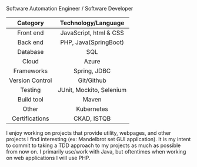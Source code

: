 Software Automation Engineer / Software Developer <br >

| Category         | Technology/Language     |
| :--:             | :--:                    |
| Front end        |  JavaScript, html & CSS |
| Back end         |  PHP, Java(SpringBoot)  |
| Database         |  SQL                    |
| Cloud            | Azure                   |
| Frameworks       | Spring, JDBC            | 
| Version Control  | Git/Github              |
| Testing          | JUnit, Mockito, Selenium|
| Build tool       | Maven                   |
| Other            | Kubernetes              |
| Certifications   | CKAD, ISTQB             |

I enjoy working on projects that provide utility, webpages, and other projects I find interesting (ex: Mandelbrot set GUI application). It is my intent to commit to taking a TDD approach to my projects as much as possible from now on. I primarily use/work with Java, but oftentimes when working on web applications I will use PHP. 
